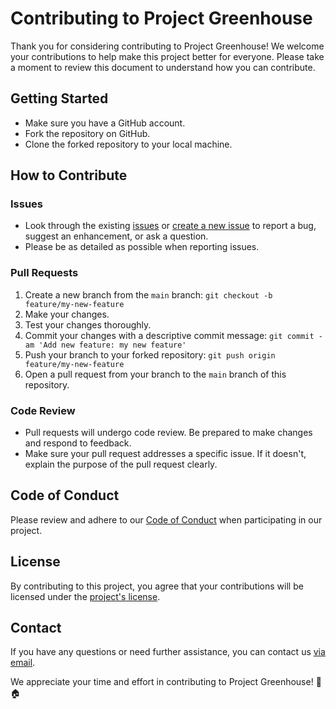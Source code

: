# Contributing to Project Greenhouse

Thank you for considering contributing to Project Greenhouse! We welcome your contributions to help make this project better for everyone. Please take a moment to review this document to understand how you can contribute.

## Getting Started

- Make sure you have a GitHub account.
- Fork the repository on GitHub.
- Clone the forked repository to your local machine.

## How to Contribute

### Issues

- Look through the existing [issues](https://github.com/j-dogcoder/project-greenhouse/issues) or [create a new issue](https://github.com/j-dogcoder/project-greenhouse/issues/new) to report a bug, suggest an enhancement, or ask a question.
- Please be as detailed as possible when reporting issues.

### Pull Requests

1. Create a new branch from the `main` branch: `git checkout -b feature/my-new-feature`
2. Make your changes.
3. Test your changes thoroughly.
4. Commit your changes with a descriptive commit message: `git commit -am 'Add new feature: my new feature'`
5. Push your branch to your forked repository: `git push origin feature/my-new-feature`
6. Open a pull request from your branch to the `main` branch of this repository.

### Code Review

- Pull requests will undergo code review. Be prepared to make changes and respond to feedback.
- Make sure your pull request addresses a specific issue. If it doesn't, explain the purpose of the pull request clearly.

## Code of Conduct

Please review and adhere to our [Code of Conduct](https://github.com/j-dogcoder/project-greenhouse/issues/CODE_OF_CONDUCT.md) when participating in our project.

## License

By contributing to this project, you agree that your contributions will be licensed under the [project's license](https://github.com/j-dogcoder/project-greenhouse/issues/LICENSE.md).

## Contact

If you have any questions or need further assistance, you can contact us [via email](mailto:jasper@singlefeather.com).

We appreciate your time and effort in contributing to Project Greenhouse! 🌱🏠
